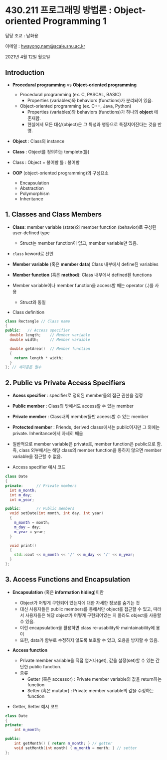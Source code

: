 430.211 프로그래밍 방법론 : Object-oriented Programming 1
========================================================

담당 조교 : 남화용  

이메일 : hwayong.nam@scale.snu.ac.kr  

2021년 4월 12일 월요일  

## Introduction

* **Procedural programming** vs **Object-oriented programming**
  * Procedural programming (ex. C, PASCAL, BASIC)
    * Properties (variables)와 behaviors (functions)가 분리되어 있음.
  * Object-oriented programming (ex. C++, Java, Python)
    * Properties (variables)와 behaviors (functions)가 하나의 **object** 에 존재함.
    * 현실에서 모든 대상(object)은 그 특성과 행동으로 특정지어진다는 것을 반영.

* **Object** : Class의 instance

* **Class** : Object를 정의하는 templete(틀)

* Class : Object = 붕어빵 틀 : 붕어빵

* **OOP** (object-oriented programming)의 구성요소
  * Encapsulation
  * Abstraction
  * Polymorphism
  * Inheritance

## 1. Classes and Class Members

* **Class**: member variable (state)와 member function (behavior)로 구성된 user-defined type
  * Struct는 member function이 없고, member variable만 있음.
* ```class``` keword로 선언

* **Member variable** (혹은 **member data**) Class 내부에서 define된 variables

* **Member function** (혹은 **method**): Class 내부에서 defined된 functions

* Member variable이나 member function을 access할 때는 operator (**.**)를 사용
  * Struct와 동일

* Class definition

```c++
class Rectangle // Class name
{
public:   // Access specifier
  double length;    // Member variable
  double width;     // Member varaible

  double getArea()  // Member function
  {
    return length * width;
  }
}; // 세미콜론 필수
```

## 2. Public vs Private Access Specifiers

* **Acess specifier** : specifier로 정의된 member들의 접근 권한을 결정

* **Public member** : Class의 밖에서도 access할 수 있는 member

* **Private member** : Class내의 member들만 aceess할 수 있는 member

* **Protected member** : Friends, derived classs에서는 public이지만 그 외에는 private. Inheritance에서 자세히 배움


* 일반적으로 member variable은 private로, member function은 public으로 함. 즉, class 외부에서는 해당 class의 member function을 통하지 않으면 member variable을 접근할 수 없음.

* Access specifier 예시 코드

```c++
class Date
{
private:      // Private members
  int m_month;
  int m_day;
  int m_year;

public:       // Public members
  void setDate(int month, int day, int year)
  {
    m_month = month;
    m_day = day;
    m_year = year;
  }

  void print()
  {
    std::cout << m_month << '/' << m_day << '/' << m_year;
  }
};
```

## 3. Access Functions and Encapsulation

* **Encapsulation** (혹은 **information hiding**)이란
  * Object가 어떻게 구현되어 있는지에 대한 자세한 정보를 숨기는 것
  * 대신 사용자들은 public members를 통해서만 object를 접근할 수 있고, 따라서 사용자들은 해당 object가 어떻게 구현되어있는 지 몰라도 object를 사용할 수 있음.
  * 이런 encapsulation을 활용하면 class re-usability와 maintainability에 용이
  * 또한, data가 함부로 수정하지 않도록 보호할 수 있고, 오용을 방지할 수 있음.

* **Access function**
  * Private member variable을 직접 얻거나(get), 값을 설정(set)할 수 있는 간단한 public function.
  * 종류
    * Getter (혹은 accessor) : Private member variable의 값을 return하는 function
    * Setter (혹은 mutator) : Private member variable의 값을 수정하는 function

* Getter, Setter 예시 코드

```c++
class Date
{
private:
    int m_month;

public:
    int getMonth() { return m_month; } // getter
    void setMonth(int month) { m_month = month; } // setter
};
```